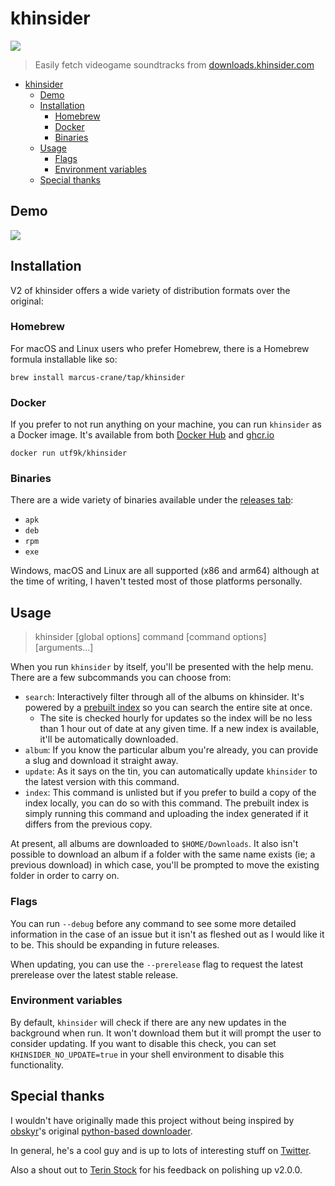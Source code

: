 # khinsider

![](https://img.shields.io/badge/version-v2.0.7-green)

> Easily fetch videogame soundtracks from [downloads.khinsider.com](https://downloads.khinsider.com)

- [khinsider](#khinsider)
  - [Demo](#demo)
  - [Installation](#installation)
    - [Homebrew](#homebrew)
    - [Docker](#docker)
    - [Binaries](#binaries)
  - [Usage](#usage)
    - [Flags](#flags)
    - [Environment variables](#environment-variables)
  - [Special thanks](#special-thanks)

## Demo

![](https://user-images.githubusercontent.com/14816406/149321924-1fc5e4b7-f458-4845-86e4-bfeaafd5e6f0.gif)

## Installation

V2 of khinsider offers a wide variety of distribution formats over the original:

### Homebrew

For macOS and Linux users who prefer Homebrew, there is a Homebrew formula installable like so:

```shell
brew install marcus-crane/tap/khinsider
```

### Docker

If you prefer to not run anything on your machine, you can run `khinsider` as a Docker image. It's available from both [Docker Hub](https://hub.docker.com/r/utf9k/khinsider) and [ghcr.io](https://github.com/marcus-crane/khinsider/pkgs/container/khinsider)

```shell
docker run utf9k/khinsider
```

### Binaries

There are a wide variety of binaries available under the [releases tab](https://github.com/marcus-crane/khinsider/releases):

- `apk`
- `deb`
- `rpm`
- `exe`

Windows, macOS and Linux are all supported (x86 and arm64) although at the time of writing, I haven't tested most of those platforms personally.

## Usage

> khinsider [global options] command [command options] [arguments...]

When you run `khinsider` by itself, you'll be presented with the help menu. There are a few subcommands you can choose from:

- `search`: Interactively filter through all of the albums on khinsider. It's powered by a [prebuilt index](https://github.com/marcus-crane/khinsider-index) so you can search the entire site at once.
  - The site is checked hourly for updates so the index will be no less than 1 hour out of date at any given time. If a new index is available, it'll be automatically downloaded.
- `album`: If you know the particular album you're already, you can provide a slug and download it straight away.
- `update`: As it says on the tin, you can automatically update `khinsider` to the latest version with this command.
- `index`: This command is unlisted but if you prefer to build a copy of the index locally, you can do so with this command. The prebuilt index is simply running this command and uploading the index generated if it differs from the previous copy.

At present, all albums are downloaded to `$HOME/Downloads`. It also isn't possible to download an album if a folder with the same name exists (ie; a previous download) in which case, you'll be prompted to move the existing folder in order to carry on.

### Flags

You can run `--debug` before any command to see some more detailed information in the case of an issue but it isn't as fleshed out as I would like it to be. This should be expanding in future releases.

When updating, you can use the `--prerelease` flag to request the latest prerelease over the latest stable release.

### Environment variables

By default, `khinsider` will check if there are any new updates in the background when run. It won't download them but it will prompt the user to consider updating. If you want to disable this check, you can set `KHINSIDER_NO_UPDATE=true` in your shell environment to disable this functionality.

## Special thanks

I wouldn't have originally made this project without being inspired by [obskyr](https://github.com/obskyr)'s original [python-based downloader](https://github.com/obskyr/khinsider).

In general, he's a cool guy and is up to lots of interesting stuff on [Twitter](https://twitter.com/obskyr).

Also a shout out to [Terin Stock](https://github.com/terinjokes) for his feedback on polishing up v2.0.0.

